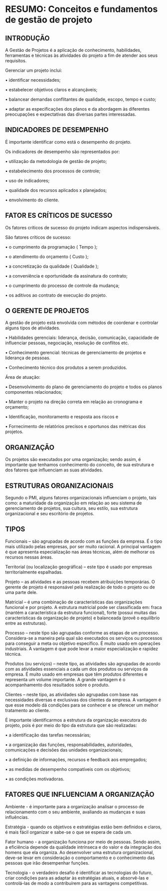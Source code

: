 <H1>RESUMO: Conceitos e fundamentos de gestão de projeto</H1>
<H2>INTRODUÇÃO</H2>
A Gestão de Projetos é a aplicação de conhecimento, habilidades, ferramentas e técnicas às atividades do projeto a fim de atender aos seus requisitos.

Gerenciar um projeto inclui:

• identificar necessidades;

• estabelecer objetivos claros e alcançáveis;

• balancear demandas conflitantes de qualidade, escopo, tempo e custo;

• adaptar as especificações dos planos e da abordagem às diferentes preocupações e expectativas das diversas partes interessadas.

<H2>INDICADORES DE DESEMPENHO</H2>

É importante identificar como está o desempenho do projeto.

Os indicadores de desempenho são representados por:

• utilização da metodologia de gestão de projeto;

• estabelecimento dos processos de controle;

• uso de indicadores;

• qualidade dos recursos aplicados x planejados;

• envolvimento do cliente.

<H2>FATOR ES CRÍTICOS DE SUCESSO</H2>

Os fatores críticos de sucesso do projeto indicam aspectos indispensáveis.

São fatores críticos de sucesso:

• o cumprimento da programação ( Tempo );

• o atendimento do orçamento ( Custo );

• a concretização da qualidade ( Qualidade );

• a conveniência e oportunidade da assinatura do contrato;

• o cumprimento do processo de controle da mudança;

• os aditivos ao contrato de execução do projeto.

<H2>O GERENTE DE PROJETOS</H2>

A gestão de projeto está envolvida com métodos de coordenar e controlar alguns tipos de atividades.

• Habilidades gerenciais: liderança, decisão, comunicação, capacidade de influenciar pessoas, negociação, resolução de conflitos etc.

• Conhecimento gerencial: técnicas de gerenciamento de projetos e liderança de pessoas.

• Conhecimento técnico dos produtos a serem produzidos.

Área de atuação:

• Desenvolvimento do plano de gerenciamento do projeto e todos os planos componentes relacionados;

• Manter o projeto na direção correta em relação ao cronograma e orçamento;

• Identificação, monitoramento e resposta aos riscos e

• Fornecimento de relatórios precisos e oportunos das métricas
dos projetos.

<H2>ORGANIZAÇÃO</H2>

Os projetos são executados por uma organização; sendo assim, é importante que tenhamos conhecimento do conceito, de sua estrutura e
dos fatores que influenciam as suas atividades.

<h2>ESTRUTURAS ORGANIZACIONAIS</h2>

Segundo o PMI, alguns fatores organizacionais influenciam o projeto, tais como: a maturidade da organização em relação ao seu
sistema de gerenciamento de projetos, sua cultura, seu estilo, sua estrutura organizacional e seu escritório de projetos.

<h2>TIPOS</h2>

Funcionais – são agrupadas de acordo com as funções da empresa.
É o tipo mais utilizado pelas empresas, por ser muito racional.
A principal vantagem é que apresenta especialização nas áreas técnicas,
além de melhorar os recursos nessas áreas.

Territorial (ou localização geográfica) – este tipo é usado por
empresas territorialmente espalhadas. 

Projeto – as atividades e as pessoas recebem atribuições temporárias.
O gerente de projeto é responsável pela realização de todo o
projeto ou de uma parte dele.

Matricial – é uma combinação de características das organizações
funcional e por projeto. A estrutura matricial pode ser classificada em: fraca 
(mantém a característica da estrutura funcional), forte (possui muitas das 
características da organização de projeto) e balanceada (provê o equilíbrio entre as estruturas).

Processo – neste tipo são agrupadas conforme as etapas de um processo. Considera-se a maneira pela qual são executados os serviços ou processos para conseguir a meta ou objetivo específico. É muito usado em operações industriais. A vantagem é que pode levar a maior especialização e rapidez técnica.

Produtos (ou serviços) – neste tipo, as atividades são agrupadas de acordo com as atividades essenciais a cada um dos produtos ou serviços da empresa. É muito usado em empresas que têm produtos diferentes e representa um volume importante. A grande vantagem é o acompanhamento dos resultados sobre o produto.

Clientes – neste tipo, as atividades são agrupadas com base nas necessidades diversas e exclusivas dos clientes da empresa. A vantagem é que esse modelo dá condições para se conhecer e se oferecer um melhor tratamento ao cliente.

É importante identificarmos a estrutura da organização executora do projeto, pois é por meio do tipo da estrutura que são realizadas:

• a identificação das tarefas necessárias;

• a organização das funções, responsabilidades, autoridades, comunicações e decisões das unidades organizacionais;

• a definição de informações, recursos e feedback aos empregados;

• as medidas de desempenho compatíveis com os objetivos;

• as condições motivadoras.


<h2>FATORES QUE INFLUENCIAM A ORGANIZAÇÃO</h2>

Ambiente - é importante para a organização analisar o processo de 
relacionamento com o seu ambiente, avaliando as mudanças e suas
influências.

Estratégia - quando os objetivos e estratégias estão bem definidos
e claros, é mais fácil organizar e sabe-se o que se espera de cada um.

Fator humano - a organização funciona por meio de pessoas.
Sendo assim, a eficiência depende da qualidade intrínseca e do valor e
da integração dos homens que ela organiza. Ao desenvolver uma estrutura 
organizacional, deve-se levar em consideração o comportamento e o 
conhecimento das pessoas que irão desempenhar funções.

Tecnologia - o verdadeiro desafio é identificar as tecnologias do futuro, 
criar condições para as adaptar às estratégias atuais, e absorvê-las
e controlá-las de modo a contribuírem para as vantagens competitivas.
